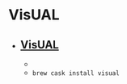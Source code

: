 # VisUAL
- [VisUAL](https://salmanarif.bitbucket.io/visual/)
  - 
  - 
  - `brew cask install visual`

